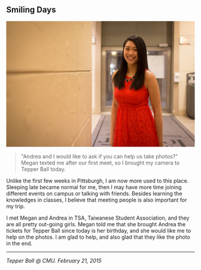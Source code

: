 ## Smiling Days

![](../../images/smiling.jpg)

> "Andrea and I would like to ask if you can help us take photos?" Megan texted me after our first meet, so I brought my camera to Tepper Ball today.

Unlike the first few weeks in Pittsburgh, I am now more used to this place. Sleeping late became normal for me, then I may have more time joining different events on campus or talking with friends. Besides learning the knowledges in classes, I believe that meeting people is also important for my trip.

I met Megan and Andrea in TSA, Taiwanese Student Association, and they are all pretty out-going girls. Megan told me that she brought Andrea the tickets for Tepper Ball since today is her birthday, and she would like me to help on the photos. I am glad to help, and also glad that they like the photo in the end.

---

*Tepper Ball @ CMU. February 21, 2015*
